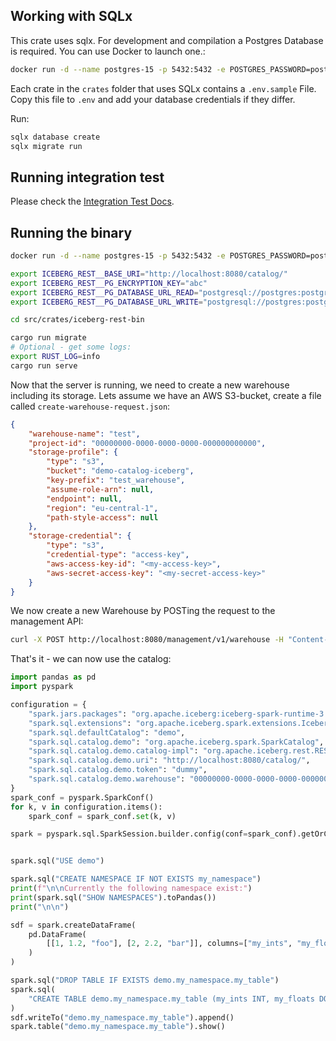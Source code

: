 ## Working with SQLx
This crate uses sqlx. For development and compilation a Postgres Database is required. You can use Docker to launch one.:
```sh
docker run -d --name postgres-15 -p 5432:5432 -e POSTGRES_PASSWORD=postgres postgres:15
```
Each crate in the `crates` folder that uses SQLx contains a `.env.sample` File.
Copy this file to `.env` and add your database credentials if they differ.

Run:
```sh
sqlx database create
sqlx migrate run
```

## Running integration test
Please check the [Integration Test Docs](tests/README.md).

## Running the binary

```sh
docker run -d --name postgres-15 -p 5432:5432 -e POSTGRES_PASSWORD=postgres postgres:15

export ICEBERG_REST__BASE_URI="http://localhost:8080/catalog/"
export ICEBERG_REST__PG_ENCRYPTION_KEY="abc"
export ICEBERG_REST__PG_DATABASE_URL_READ="postgresql://postgres:postgres@localhost/demo"
export ICEBERG_REST__PG_DATABASE_URL_WRITE="postgresql://postgres:postgres@localhost/demo"

cd src/crates/iceberg-rest-bin

cargo run migrate
# Optional - get some logs:
export RUST_LOG=info
cargo run serve
```

Now that the server is running, we need to create a new warehouse including its storage.
Lets assume we have an AWS S3-bucket, create a file called `create-warehouse-request.json`:
```json
{
    "warehouse-name": "test",
    "project-id": "00000000-0000-0000-0000-000000000000",
    "storage-profile": {
        "type": "s3",
        "bucket": "demo-catalog-iceberg",
        "key-prefix": "test_warehouse",
        "assume-role-arn": null,
        "endpoint": null,
        "region": "eu-central-1",
        "path-style-access": null
    },
    "storage-credential": {
        "type": "s3",
        "credential-type": "access-key",
        "aws-access-key-id": "<my-access-key>",
        "aws-secret-access-key": "<my-secret-access-key>"
    }
}
```

We now create a new Warehouse by POSTing the request to the management API:
```sh
curl -X POST http://localhost:8080/management/v1/warehouse -H "Content-Type: application/json" -d @create-warehouse-request.json
```

That's it - we can now use the catalog:
```python
import pandas as pd
import pyspark

configuration = {
    "spark.jars.packages": "org.apache.iceberg:iceberg-spark-runtime-3.5_2.12:1.5.0,org.apache.iceberg:iceberg-aws-bundle:1.5.0",
    "spark.sql.extensions": "org.apache.iceberg.spark.extensions.IcebergSparkSessionExtensions",
    "spark.sql.defaultCatalog": "demo",
    "spark.sql.catalog.demo": "org.apache.iceberg.spark.SparkCatalog",
    "spark.sql.catalog.demo.catalog-impl": "org.apache.iceberg.rest.RESTCatalog",
    "spark.sql.catalog.demo.uri": "http://localhost:8080/catalog/",
    "spark.sql.catalog.demo.token": "dummy",
    "spark.sql.catalog.demo.warehouse": "00000000-0000-0000-0000-000000000000/test",
}
spark_conf = pyspark.SparkConf()
for k, v in configuration.items():
    spark_conf = spark_conf.set(k, v)

spark = pyspark.sql.SparkSession.builder.config(conf=spark_conf).getOrCreate()


spark.sql("USE demo")

spark.sql("CREATE NAMESPACE IF NOT EXISTS my_namespace")
print(f"\n\nCurrently the following namespace exist:")
print(spark.sql("SHOW NAMESPACES").toPandas())
print("\n\n")

sdf = spark.createDataFrame(
    pd.DataFrame(
        [[1, 1.2, "foo"], [2, 2.2, "bar"]], columns=["my_ints", "my_floats", "strings"]
    )
)

spark.sql("DROP TABLE IF EXISTS demo.my_namespace.my_table")
spark.sql(
    "CREATE TABLE demo.my_namespace.my_table (my_ints INT, my_floats DOUBLE, strings STRING) USING iceberg"
)
sdf.writeTo("demo.my_namespace.my_table").append()
spark.table("demo.my_namespace.my_table").show()
```
